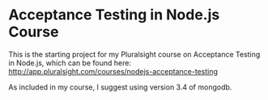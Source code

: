 # Acceptance Testing in Node.js Course
This is the starting project for my Pluralsight course on Acceptance Testing in Node.js, which can be found here:
http://app.pluralsight.com/courses/nodejs-acceptance-testing

As included in my course, I suggest using version 3.4 of mongodb. 

